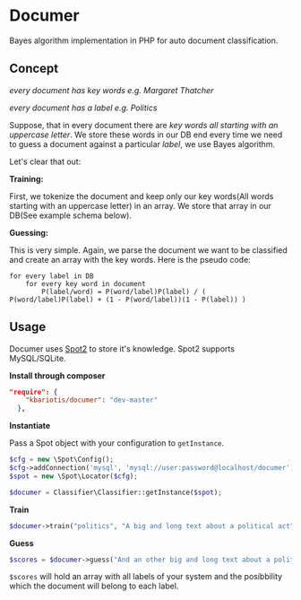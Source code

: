 Documer
==============
Bayes algorithm implementation in PHP for auto document classification.

Concept
-----------------------------

_every document has key words e.g. *Margaret Thatcher*_

_every document has a label e.g. *Politics*_

Suppose, that in every document there are *key words all starting with an uppercase letter*. We store these words in our DB end every time we need to guess a document against a particular *label*, we use Bayes algorithm.

Let's clear that out:

**Training:**

First, we tokenize the document and keep only our key words(All words starting with an uppercase letter) in an array. We store that array in our DB(See example schema below).

**Guessing:**

This is very simple. Again, we parse the document we want to be classified and create an array with the key words. Here is the pseudo code:

	for every label in DB
		for every key word in document
			P(label/word) = P(word/label)P(label) /	( P(word/label)P(label) + (1 - P(word/label))(1 - P(label)) )

Usage
------------
Documer uses [Spot2](https://github.com/vlucas/spot2) to store it's knowledge. Spot2 supports MySQL/SQLite.

**Install through composer**

```json
"require": {
    "kbariotis/documer": "dev-master"
  },
```

**Instantiate**

Pass a Spot object with your configuration to `getInstance`.

```php
$cfg = new \Spot\Config();
$cfg->addConnection('mysql', 'mysql://user:password@localhost/documer');
$spot = new \Spot\Locator($cfg);

$documer = Classifier\Classifier::getInstance($spot);

```

**Train**

```php
$documer->train("politics", "A big and long text about a political act");
```

**Guess**

```php
$scores = $documer->guess("And an other big and long text about a political act");
```

`$scores` will hold an array with all labels of your system and the posibbility which the document will belong to
each label.
